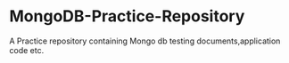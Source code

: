 # MongoDB-Practice-Repository
A Practice repository containing Mongo db testing documents,application code etc.
